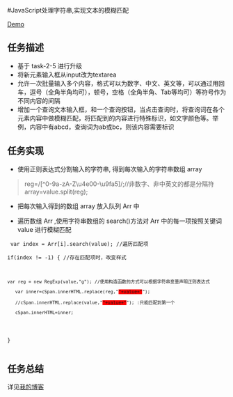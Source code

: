 #JavaScript处理字符串,实现文本的模糊匹配

[Demo]( http://1039958384.github.io/IFE/task-2-7)

## 任务描述
* 基于 task-2-5 进行升级
* 将新元素输入框从input改为textarea
* 允许一次批量输入多个内容，格式可以为数字、中文、英文等，可以通过用回车，逗号（全角半角均可），顿号，空格（全角半角、Tab等均可）等符号作为不同内容的间隔
* 增加一个查询文本输入框，和一个查询按钮，当点击查询时，将查询词在各个元素内容中做模糊匹配，将匹配到的内容进行特殊标识，如文字颜色等。举例，内容中有abcd，查询词为ab或bc，则该内容需要标识

## 任务实现
* 使用正则表达式分割输入的字符串, 得到每次输入的字符串数组 array<br>

>    reg=/[^0-9a-zA-Z\u4e00-\u9fa5]/;//非数字、非中英文的都是分隔符<br>
>		  array=value.split(reg); 

 
* 把每次输入得到的数组 array 放入队列 Arr 中<br>

* 遍历数组 Arr ,使用字符串数组的 search()方法对 Arr 中的每一项按照关键词 value 进行模糊匹配<br>

<pre><code> var index = Arr[i].search(value); //遍历匹配项<br>
if(index != -1) { //存在匹配项时，改变样式 <br> 
   <pre><code>var reg = new RegExp(value,"g"); //使用构造函数的方式可以根据字符串变量声明正则表达式 <br>
   var inner=cSpan.innerHTML.replace(reg,"<span style=background:red>"+value+"</span>");<br>
   //cSpan.innerHTML.replace(value,"<span style=background:red>"+value+"</span>"); :只能匹配到第一个<br>
   cSpan.innerHTML=inner;</pre></code>
}</pre></code>

## 任务总结
详见[我的博客](http://blog.csdn.net/ll_xiaohanqing_91/article/details/51045920)
